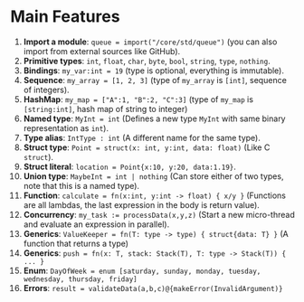 # Main Features



1. **Import a module**: `queue = import("/core/std/queue")` \(you can also import from external sources like GitHub\).
2. **Primitive types**: `int`, `float`, `char`, `byte`, `bool`, `string`, `type`, `nothing`. 
3. **Bindings**: `my_var:int = 19` \(type is optional, everything is immutable\).
4. **Sequence**: `my_array = [1, 2, 3]` \(type of `my_array` is `[int]`, sequence of integers\).
5. **HashMap**: `my_map = ["A":1, "B":2, "C":3]` \(type of `my_map` is `[string:int]`, hash map of string to integer\)
6. **Named type**: `MyInt = int` \(Defines a new type `MyInt` with same binary representation as `int`\).
7. **Type alias**: `IntType : int` \(A different name for the same type\).
8. **Struct type**: `Point = struct(x: int, y:int, data: float)` \(Like C `struct`\).
9. **Struct literal**: `location = Point{x:10, y:20, data:1.19}`.
10. **Union type**: `MaybeInt = int | nothing` \(Can store either of two types, note that this is a named type\).
11. **Function**: `calculate = fn(x:int, y:int -> float) { x/y }` \(Functions are all lambdas, the last expression in the body is return value\).
12. **Concurrency**: `my_task := processData(x,y,z)` \(Start a new micro-thread and evaluate an expression in parallel\).
13. **Generics**: `ValueKeeper = fn(T: type -> type) { struct{data: T} }` \(A function that returns a type\)
14. **Generics**: `push = fn(x: T, stack: Stack(T), T: type -> Stack(T)) { ... }`
15. **Enum**: `DayOfWeek = enum [saturday, sunday, monday, tuesday, wednesday, thursday, friday]`
16. **Errors**: `result = validateData(a,b,c)@{makeError(InvalidArgument)}`

